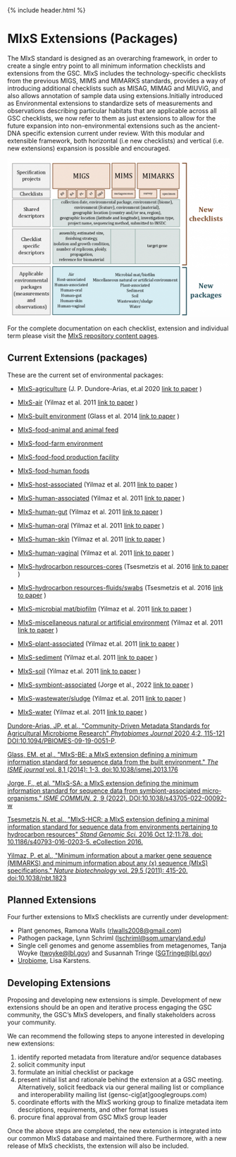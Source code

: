 {% include header.html %}

# MIxS Extensions (Packages)

The MIxS standard is designed as an overarching framework, in order to create a single entry point to all minimum information checklists and extensions from the GSC. MIxS includes the technology-specific checklists from the previous MIGS, MIMS and MIMARKS standards, provides a way of introducing additional checklists such as MISAG, MIMAG and MIUViG, and also allows annotation of sample data using extensions.Initially introduced as Environmental extensions to standardize sets of measurements and observations describing particular habitats that are applicable across all GSC checklists, we now refer to them as just extensions to allow for the future expansion into non-environmental extensions such as the ancient-DNA specific extension current under review.
With this modular and extensible framework, both horizontal (i.e new checklists) and vertical (i.e. new extensions) expansion is possible and encouraged.

![mixs_ext_graphic](/images/mixs_ext_graphic-1024x731.png)

For the complete documentation on each checklist, extension and individual term please visit the [MIxS repository content pages](https://genomicsstandardsconsortium.github.io/mixs/).

## Current Extensions (packages)
These are the current set of environmental packages:

 * [MIxS-agriculture](https://genomicsstandardsconsortium.github.io/mixs/0016018/) (J. P. Dundore-Arias, et.al 2020 [link to paper](https://doi.org/10.1094/PBIOMES-09-19-0051-P) ) 

 * [MIxS-air](https://genomicsstandardsconsortium.github.io/mixs/0016000) (Yilmaz et al. 2011 [link to paper](https://doi.org/10.1038/nbt.1823) ) 
  
 * [MIxS-built environment](https://genomicsstandardsconsortium.github.io/mixs/0016001) (Glass et al. 2014 [link to paper](https://doi.org/10.1038/ismej.2013.176) )
 
 * [MIxS-food-animal and animal feed](https://genomicsstandardsconsortium.github.io/mixs/0016019) 

 * [MIxS-food-farm environment](https://genomicsstandardsconsortium.github.io/mixs/0016020/) 

 * [MIxS-food-food production facility](https://genomicsstandardsconsortium.github.io/mixs/0016021)

 * [MIxS-food-human foods](https://genomicsstandardsconsortium.github.io/mixs/0016022)
 
 * [MIxS-host-associated](https://genomicsstandardsconsortium.github.io/mixs/0016002) (Yilmaz et al. 2011 [link to paper](https://doi.org/10.1038/nbt.1823) )

 * [MIxS-human-associated](https://genomicsstandardsconsortium.github.io/mixs/0016003) (Yilmaz et al. 2011 [link to paper](https://doi.org/10.1038/nbt.1823) ) 

 * [MIxS-human-gut](https://genomicsstandardsconsortium.github.io/mixs/0016004) (Yilmaz et al. 2011 [link to paper](https://doi.org/10.1038/nbt.1823) ) 

 * [MIxS-human-oral](https://genomicsstandardsconsortium.github.io/mixs/0016005) (Yilmaz et al. 2011 [link to paper](https://doi.org/10.1038/nbt.1823) ) 

 * [MIxS-human-skin](https://genomicsstandardsconsortium.github.io/mixs/0016006) (Yilmaz et al. 2011 [link to paper](https://doi.org/10.1038/nbt.1823) )

 * [MIxS-human-vaginal](https://genomicsstandardsconsortium.github.io/mixs/0016007) (Yilmaz et al. 2011 [link to paper](https://doi.org/10.1038/nbt.1823) ) 

 * [MIxS-hydrocarbon resources-cores](https://genomicsstandardsconsortium.github.io/mixs/0016015) (Tsesmetzis et al. 2016 [link to paper](https://doi.org/10.1186/s40793-016-0203-5) )

 * [MIxS-hydrocarbon resources-fluids/swabs](https://genomicsstandardsconsortium.github.io/mixs/0016016) (Tsesmetzis et al. 2016 [link to paper](https://doi.org/10.1186/s40793-016-0203-5) )

 * [MIxS-microbial mat/biofilm](https://genomicsstandardsconsortium.github.io/mixs/0016008) (Yilmaz et al. 2011 [link to paper](https://doi.org/10.1038/nbt.1823) ) 

 * [MIxS-miscellaneous natural or artificial environment](https://genomicsstandardsconsortium.github.io/mixs/0016009) (Yilmaz et al. 2011 [link to paper](https://doi.org/10.1038/nbt.1823) ) 

 * [MIxS-plant-associated](https://genomicsstandardsconsortium.github.io/mixs/0016010) (Yilmaz et.al. 2011 [link to paper](https://doi.org/10.1038/nbt.1823) )

 * [MIxS-sediment](https://genomicsstandardsconsortium.github.io/mixs/0016011) (Yilmaz et.al. 2011 [link to paper](https://doi.org/10.1038/nbt.1823) )

 * [MIxS-soil](https://genomicsstandardsconsortium.github.io/mixs/0016012) (Yilmaz et.al. 2011 [link to paper](https://doi.org/10.1038/nbt.1823) ) 

 * [MIxS-symbiont-associated](https://genomicsstandardsconsortium.github.io/mixs/0016023) (Jorge et al., 2022 [link to paper](https://doi.org/10.1038/s43705-022-00092-w) ) 
 
 * [MIxS-wastewater/sludge](https://genomicsstandardsconsortium.github.io/mixs/0016013) (Yilmaz et.al. 2011 [link to paper](https://doi.org/10.1038/nbt.1823) ) 
 

 * [MIxS-water](https://genomicsstandardsconsortium.github.io/mixs/0016014) (Yilmaz et.al. 2011 [link to paper](https://doi.org/10.1038/nbt.1823) ) 


[Dundore-Arias, JP. et al., "Community-Driven Metadata Standards for Agricultural Microbiome Research" <i>Phytobiomes Journal</i> 2020 4:2, 115-121 DOI:10.1094/PBIOMES-09-19-0051-P](https://doi.org/10.1094/PBIOMES-09-19-0051-P).

[Glass, EM. et al,. "MIxS-BE: a MIxS extension defining a minimum information standard for sequence data from the built environment." <i>The ISME journal</i> vol. 8,1 (2014): 1-3. doi:10.1038/ismej.2013.176](https://doi.org/10.1038/ismej.2013.176)

[Jorge, F., et al. "MIxS-SA: a MIxS extension defining the minimum information standard for sequence data from symbiont-associated micro-organisms." <i>ISME COMMUN.</i> 2, 9 (2022). DOI:10.1038/s43705-022-00092-w](https://doi.org/10.1038/s43705-022-00092-w)

[Tsesmetzis N. et al., "MIxS-HCR: a MIxS extension defining a minimal information standard for sequence data from environments pertaining to hydrocarbon resources" <i>Stand Genomic Sci.</i> 2016 Oct 12;11:78. doi: 10.1186/s40793-016-0203-5. eCollection 2016.](https://doi.org/10.1186/s40793-016-0203-5)

[Yilmaz, P. et al., "Minimum information about a marker gene sequence (MIMARKS) and minimum information about any (x) sequence (MIxS) specifications." <i>Nature biotechnology</i> vol. 29,5 (2011): 415-20. doi:10.1038/nbt.1823](https://doi.org/10.1038/nbt.1823)
 

<!--

### Agriculture

### Air

### Built environment

The Sloan Foundation has established the Microbiology of the Built Environment (BE) to uncover the complexity of microbial ecosystems of inside spaces. Bringing together researchers, architects and engineers, the Microbiome of the Built Environment Data Analysis Core (MoBeDAC, Folker Meyer PI) is developing and coordinating a cohesive representation of the microbial community in built environments. MoBeDAC ([http://mobedac.org/](http://mobedac.org/)) has established a working group, led by Elizabeth Glass and Lynn Schriml, to expand the GSC MIxS standard for microbial sequences collected from built environments.

The initial [BE package](http://gensc.org/projects/mixs-indoor-gsc-project/ "MIxS Indoor GSC Project") represents a minimal metadata description of the built environment to be collected and reported for each sequenced sample. The BE package includes core terms for surface material, humidity, temperature, moisture and occupancy type along with specific metadata terms describing the indoor air, building and sample properties. Samples collected, sequenced and annotated with MIxS-BE metadata from waste-water, air filters, air and surfaces of indoor spaces provides a rigorous and structured tool for analysis of microbial sequences and ecosystems of the indoor and outdoor environments.

The BE package is currently being expanded to comprise a full representation of all metadata describing the building, building materials, samples, building environment, and occupants.

<<<<<<< Updated upstream
=======
You can download the BE package separately **[here]() NB this link still needs to be added**.

>>>>>>> Stashed changes
**Contact**

*   Lynn Schriml (lschriml@som.umaryland.edu)
*   Elizabeth M. Glass (marland@mcs.anl.gov)

### Food-animal and animal feed

### Food-farm environment

### Food-food production facility

### Food-human foods

### Host-associated

### Human-associated

### Human-gut

### Human-oral

### Human-skin

### Human-vaginal

### Hydrocarbon resources-cores
*   Hydrocarbon resources package, Nicolas Tsesmetzis (nicolas.tsesmetzis@shell.com)

### Hydrocarbon resources-fluids/swabs

### Microbial mat/biofilm

### Miscellaneous natural or artificial environment

### Plant-associated

### Sediment

### Soil

### Symbiont-associated

### Wastewater/sludge

### Water
-->

## Planned Extensions

Four further extensions to MIxS checklists are currently under development:

*   Plant genomes, Ramona Walls (rlwalls2008@gmail.com)
*   Pathogen package, Lynn Schriml (lschriml@som.umaryland.edu)
*   Single cell genomes and genome assemblies from metagenomes, Tanja Woyke (twoyke@lbl.gov) and Susannah Tringe (SGTringe@lbl.gov)
*   [Urobiome](https://github.com/GenomicsStandardsConsortium/mixs/projects/4), Lisa Karstens.

## Developing Extensions

Proposing and developing new extensions is simple. Development of new extensions should be an open and iterative process engaging the GSC community, the GSC’s MIxS developers, and finally stakeholders across your community.

We can recommend the following steps to anyone interested in developing new extensions:

1.  identify reported metadata from literature and/or sequence databases
2.  solicit community input
3.  formulate an initial checklist or package
4.  present initial list and rationale behind the extension at a GSC meeting. Alternatively, solicit feedback via our general mailing list or compliance and interoperability mailing list (gensc-cig\[at\]googlegroups.com)
5.  coordinate efforts with the MIxS working group to finalize metadata item descriptions, requirements, and other format issues
6.  procure final approval from GSC MIxS group leader

Once the above steps are completed, the new extension is integrated into our common MIxS database and maintained there. Furthermore, with a new release of MIxS checklists, the extension will also be included.




<!--
### Minimal Information about a Biosynthetic Gene cluster (MIBiG)

[MIBiG](http://gensc.org/projects/mibig/ "MIBiG") utilizes the environmental and ecological parameters from the MIxS standards, but extends them towards covering information on biosynthetic gene clusters. Information on, e.g., enzyme function, substrate specificities, functional subclusters, regulatory and transport systems, operon structure, chemical moieties of the end compound and its intermediates, biosynthetic precursor compounds, compound bioactivity and molecular targets and compound toxicity have been added to allow cross-linking the information to biochemistry, pharmaceutical properties, genomic structure and ecology. Using the already developed computational pipeline for analysis of biosynthetic gene clusters antiSMASH (http://antismash.secondarymetabolites.org/), which has quickly become a standard in the field, information on characterized biosynthetic gene clusters will be linked to the untapped wealth of thousands of unknown gene clusters that have recently been unearthed by massive genome sequencing efforts.

**Contact** -->


